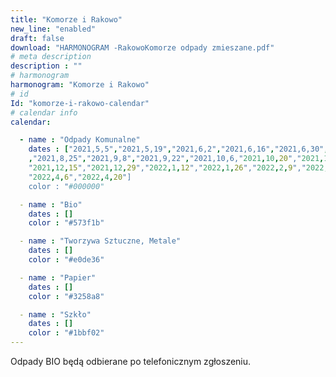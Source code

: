 ```yaml
---
title: "Komorze i Rakowo"
new_line: "enabled"
draft: false
download: "HARMONOGRAM -RakowoKomorze odpady zmieszane.pdf"
# meta description
description : ""
# harmonogram
harmonogram: "Komorze i Rakowo"
# id
Id: "komorze-i-rakowo-calendar"
# calendar info
calendar:

  - name : "Odpady Komunalne"
    dates : ["2021,5,5","2021,5,19","2021,6,2","2021,6,16","2021,6,30","2021,7,14","2021,7,28","2021,8,11"
    ,"2021,8,25","2021,9,8","2021,9,22","2021,10,6,"2021,10,20","2021,11,3","2021,11,17","2021,12,1",
    "2021,12,15","2021,12,29","2022,1,12","2022,1,26","2022,2,9","2022,2,23","2022,3,9","2022,3,23",
    "2022,4,6","2022,4,20"]
    color : "#000000"

  - name : "Bio"
    dates : []
    color : "#573f1b"

  - name : "Tworzywa Sztuczne, Metale"
    dates : []
    color : "#e0de36"

  - name : "Papier"
    dates : []
    color : "#3258a8"

  - name : "Szkło"
    dates : []
    color : "#1bbf02"
---
```


Odpady BIO będą odbierane po telefonicznym zgłoszeniu.

